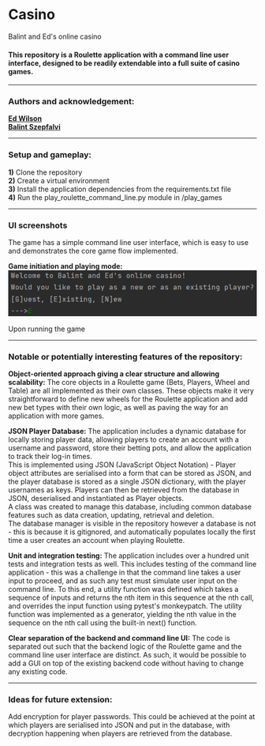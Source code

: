 <h1> Casino </h1>

Balint and Ed's online casino

<h4>
    This repository is a Roulette application with a command line user interface, designed to be readily extendable into
    a full suite of casino games.
</h4>
<hr>


<h3>Authors and acknowledgement:</h3>
<p>
    <b>
        <a href="https://github.com/edwilson543">Ed Wilson</a>
    </b>
<br>
    <b>
        <a href="https://github.com/szepfalvibalint">Balint Szepfalvi</a>
    </b> 
</p>
<hr>


<h3>Setup and gameplay:</h3>
<p>
    <b>1)</b> Clone the repository<br>
    <b>2)</b> Create a virtual environment<br>
    <b>3)</b> Install the application dependencies from the requirements.txt file<br>
    <b>4)</b> Run the play_roulette_command_line.py module in /play_games
</p>

<hr>


<h3>UI screenshots</h3>
The game has a simple command line user interface, which is easy to use and demonstrates the core game flow implemented.


<b>Game initiation and playing mode:</b>
<img src="user_interface/readme_screenshots/opening_message.png" alt="Screenshot of the game setup window">
<p>
Upon running the game
</p>

<hr>


<h3>Notable or potentially interesting features of the repository:</h3>

<p>

<b>Object-oriented approach giving a clear structure and allowing scalability:</b>
The core objects in a Roulette game (Bets, Players, Wheel and Table)
are all implemented as their own classes. These objects make it very straightforward to define new wheels for
the Roulette application and add new bet types with their own logic, as well as paving the way for an application with
more games.
<br>

<b>JSON Player Database:</b> 
The application includes a dynamic database for locally storing player data, allowing players to create an account with
a username and password, store their betting pots, and allow the application to track their log-in times.<br>
This is implemented using JSON (JavaScript Object Notation) - Player object attributes are serialised into a form that 
can be stored as JSON, and the player database is stored as a single JSON dictionary, with the player usernames as keys. 
Players can then be retrieved from the database in JSON, deserialised and instantiated as Player objects. <br>
A class was created to manage this database, including common database features such as data creation, updating,
retrieval and deletion.<br>
The database manager is visible in the repository however a database is not - this is because it is gitignored, and
automatically populates locally the first time a user creates an account when playing Roulette.
<br>

<b>Unit and integration testing:</b> The application includes over a hundred unit tests and integration tests as well.
This includes testing of the command line application - this was a challenge in that the command line takes a user 
input to proceed, and as such any test must simulate user input on the command line. To this end, a utility function
was defined which takes a sequence of inputs and returns the nth item in this sequence at the nth call, and overrides
the input function using pytest's monkeypatch. The utility function was implemented as a generator, yielding the nth
value in the sequence on the nth call using the built-in next() function.
<br>


<b>Clear separation of the backend and command line UI:</b> The code is separated out such that the backend logic of the
Roulette game and the command line user interface are distinct. As such, it would be possible to add a GUI on top of the
existing backend code without having to change any existing code.
<br>

</p>

<hr>


<h3>Ideas for future extension:</h3>

<p>
Add encryption for player passwords. This could be achieved at the point at which players are serialised into JSON and
put in the database, with decryption happening when players are retrieved from the database.
<br>

</p>